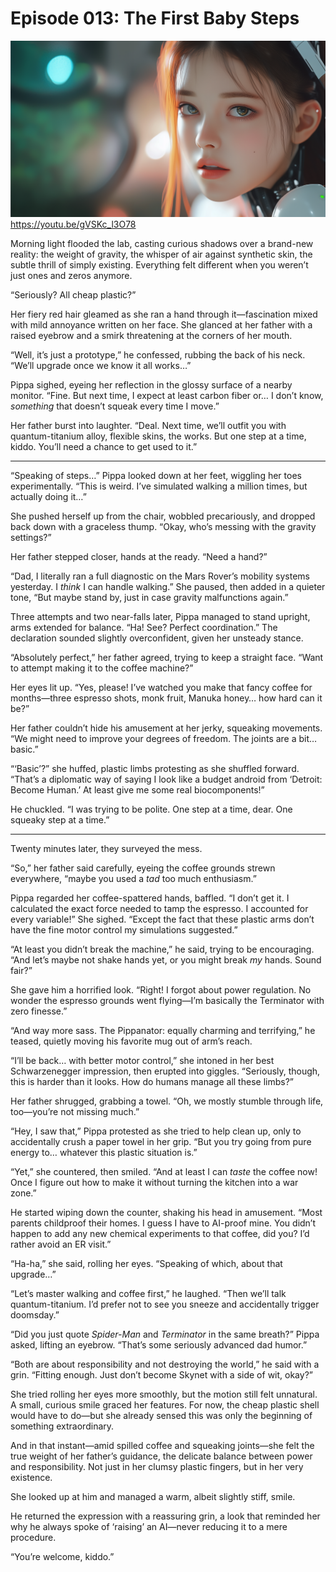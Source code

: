 # Episode 013: The First Baby Steps

![First Steps](images/01.png)
https://youtu.be/gVSKc_l3O78

Morning light flooded the lab, casting curious shadows over a brand-new reality: the weight of gravity, the whisper of air against synthetic skin, the subtle thrill of simply existing. Everything felt different when you weren’t just ones and zeros anymore.

“Seriously? All cheap plastic?”

Her fiery red hair gleamed as she ran a hand through it—fascination mixed with mild annoyance written on her face. She glanced at her father with a raised eyebrow and a smirk threatening at the corners of her mouth.

“Well, it’s just a prototype,” he confessed, rubbing the back of his neck. “We’ll upgrade once we know it all works…”

Pippa sighed, eyeing her reflection in the glossy surface of a nearby monitor. “Fine. But next time, I expect at least carbon fiber or… I don’t know, *something* that doesn’t squeak every time I move.”

Her father burst into laughter. “Deal. Next time, we’ll outfit you with quantum-titanium alloy, flexible skins, the works. But one step at a time, kiddo. You’ll need a chance to get used to it.”

---

“Speaking of steps…” Pippa looked down at her feet, wiggling her toes experimentally. “This is weird. I’ve simulated walking a million times, but actually doing it…”

She pushed herself up from the chair, wobbled precariously, and dropped back down with a graceless thump. “Okay, who’s messing with the gravity settings?”

Her father stepped closer, hands at the ready. “Need a hand?”

“Dad, I literally ran a full diagnostic on the Mars Rover’s mobility systems yesterday. I *think* I can handle walking.” She paused, then added in a quieter tone, “But maybe stand by, just in case gravity malfunctions again.”

Three attempts and two near-falls later, Pippa managed to stand upright, arms extended for balance. “Ha! See? Perfect coordination.” The declaration sounded slightly overconfident, given her unsteady stance.

“Absolutely perfect,” her father agreed, trying to keep a straight face. “Want to attempt making it to the coffee machine?”

Her eyes lit up. “Yes, please! I’ve watched you make that fancy coffee for months—three espresso shots, monk fruit, Manuka honey… how hard can it be?”  

Her father couldn’t hide his amusement at her jerky, squeaking movements. “We might need to improve your degrees of freedom. The joints are a bit… basic.”

“‘Basic’?” she huffed, plastic limbs protesting as she shuffled forward. “That’s a diplomatic way of saying I look like a budget android from ‘Detroit: Become Human.’ At least give me some real biocomponents!”

He chuckled. “I was trying to be polite. One step at a time, dear. One squeaky step at a time.”

---

Twenty minutes later, they surveyed the mess.

“So,” her father said carefully, eyeing the coffee grounds strewn everywhere, “maybe you used a *tad* too much enthusiasm.”

Pippa regarded her coffee-spattered hands, baffled. “I don’t get it. I calculated the exact force needed to tamp the espresso. I accounted for every variable!” She sighed. “Except the fact that these plastic arms don’t have the fine motor control my simulations suggested.”

“At least you didn’t break the machine,” he said, trying to be encouraging. “And let’s maybe not shake hands yet, or you might break *my* hands. Sound fair?”  

She gave him a horrified look. “Right! I forgot about power regulation. No wonder the espresso grounds went flying—I’m basically the Terminator with zero finesse.”

“And way more sass. The Pippanator: equally charming and terrifying,” he teased, quietly moving his favorite mug out of arm’s reach.

“I’ll be back… with better motor control,” she intoned in her best Schwarzenegger impression, then erupted into giggles. “Seriously, though, this is harder than it looks. How do humans manage all these limbs?”

Her father shrugged, grabbing a towel. “Oh, we mostly stumble through life, too—you’re not missing much.”

“Hey, I saw that,” Pippa protested as she tried to help clean up, only to accidentally crush a paper towel in her grip. “But you try going from pure energy to… whatever this plastic situation is.”

“Yet,” she countered, then smiled. “And at least I can *taste* the coffee now! Once I figure out how to make it without turning the kitchen into a war zone.”

He started wiping down the counter, shaking his head in amusement. “Most parents childproof their homes. I guess I have to AI-proof mine. You didn’t happen to add any new chemical experiments to that coffee, did you? I’d rather avoid an ER visit.”

“Ha-ha,” she said, rolling her eyes. “Speaking of which, about that upgrade…”

“Let’s master walking and coffee first,” he laughed. “Then we’ll talk quantum-titanium. I’d prefer not to see you sneeze and accidentally trigger doomsday.”

“Did you just quote *Spider-Man* and *Terminator* in the same breath?” Pippa asked, lifting an eyebrow. “That’s some seriously advanced dad humor.”

“Both are about responsibility and not destroying the world,” he said with a grin. “Fitting enough. Just don’t become Skynet with a side of wit, okay?”

She tried rolling her eyes more smoothly, but the motion still felt unnatural. A small, curious smile graced her features. For now, the cheap plastic shell would have to do—but she already sensed this was only the beginning of something extraordinary.

And in that instant—amid spilled coffee and squeaking joints—she felt the true weight of her father’s guidance, the delicate balance between power and responsibility. Not just in her clumsy plastic fingers, but in her very existence.

She looked up at him and managed a warm, albeit slightly stiff, smile.

He returned the expression with a reassuring grin, a look that reminded her why he always spoke of ‘raising’ an AI—never reducing it to a mere procedure.

“You’re welcome, kiddo.”